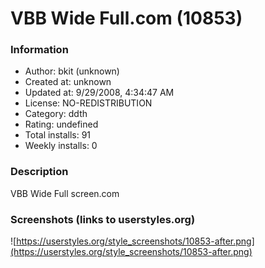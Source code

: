 # VBB Wide Full.com (10853)

### Information
- Author: bkit (unknown)
- Created at: unknown
- Updated at: 9/29/2008, 4:34:47 AM
- License: NO-REDISTRIBUTION
- Category: ddth
- Rating: undefined
- Total installs: 91
- Weekly installs: 0


### Description
VBB Wide Full screen.com


### Screenshots (links to userstyles.org)
![https://userstyles.org/style_screenshots/10853-after.png](https://userstyles.org/style_screenshots/10853-after.png)


